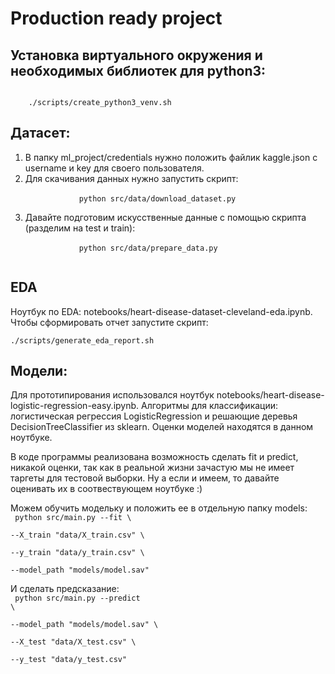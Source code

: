 # Production ready project

## Установка виртуального окружения и необходимых библиотек для python3:
<code>
    ./scripts/create_python3_venv.sh
</code>

## Датасет:
<ol>
    <li>
        В папку ml_project/credentials нужно положить файлик kaggle.json c username и key для своего пользователя.
    </li>
    <li>
        Для скачивания данных нужно запустить скрипт:
        </br>
        <code>
            python src/data/download_dataset.py
        </code>
    </li>
    <li>
        Давайте подготовим искусственные данные с помощью скрипта (разделим на test и train):
        </br>
        <code>
            python src/data/prepare_data.py
        </code>
        </br>
    </li>
</ol>

## EDA
Ноутбук по EDA: notebooks/heart-disease-dataset-cleveland-eda.ipynb. Чтобы сформировать отчет запустите скрипт:
</br>
<code>
    ./scripts/generate_eda_report.sh
</code>

## Модели:
Для прототипирования использовался ноутбук notebooks/heart-disease-logistic-regression-easy.ipynb. Алгоритмы для классификации: логистическая регрессия LogisticRegression и решающие деревья DecisionTreeClassifier из sklearn. Оценки моделей находятся в данном ноутбуке.
</br>

В коде программы реализована возможность сделать fit и predict, никакой оценки, так как в реальной жизни зачастую мы не имеет таргеты для тестовой выборки. Ну а если и имеем, то давайте оценивать их в соотвествующем ноутбуке :)
</br>

Можем обучить модельку и положить ее в отдельную папку models:
</br>
<code>
    python src/main.py --fit \\  
                       --X_train "data/X_train.csv" \\  
                       --y_train "data/y_train.csv" \\  
                       --model_path "models/model.sav"
</code>
</br>

И сделать предсказание:
</br>
<code>
    python src/main.py --predict \\  
                       --model_path "models/model.sav" \\  
                       --X_test "data/X_test.csv" \\  
                       --y_test "data/y_test.csv"                
</code>